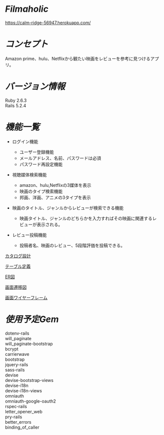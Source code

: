 
# *Filmaholic*
https://calm-ridge-56947.herokuapp.com/

# *コンセプト*
Amazon prime、hulu、Netflixから観たい映画をレビューを参考に見つけるアプリ。

# *バージョン情報*
Ruby 2.6.3  
Rails 5.2.4

# *機能一覧*
 * ログイン機能  
   * ユーザー登録機能  
   * メールアドレス、名前、パスワードは必須   
   * パスワード再設定機能  
 
* 視聴媒体検索機能  
  *  amazon、hulu,Netflixの3媒体を表示  
  *  映画のタイプ検索機能  
  *  邦画、洋画、アニメの3タイプを表示  

* 映画のタイトル、ジャンルからレビューが検索できる機能
  *  映画タイトル、ジャンルのどちらかを入力すればその映画に関連するレビューが表示される。

 * レビュー投稿機能
   *  投稿者名、映画のレビュー、5段階評価を投稿できる。
 

[カタログ設計](https://docs.google.com/spreadsheets/d/1jDhjZZb9sK8EXOst9NT0HSTwPBF3sZP68FSuT2hhjNI/edit?pli=1#gid=0)

[テーブル定義](https://docs.google.com/spreadsheets/d/1jDhjZZb9sK8EXOst9NT0HSTwPBF3sZP68FSuT2hhjNI/edit?pli=1#gid=0)

[ER図](https://cacoo.com/diagrams/e9EVOPVt0Wc25LzV/C6890)

[画面遷移図](https://cacoo.com/diagrams/e9EVOPVt0Wc25LzV/D49F9)

[画面ワイヤーフレーム](https://docs.google.com/spreadsheets/d/1lmpSzBYg-URmZilsH7m062gjdfm_ENRKA-Kxqt39aL4/edit#gid=0)

# *使用予定Gem*
dotenv-rails  
will_paginate  
will_paginate-bootstrap  
bcrypt  
carrierwave  
bootstrap  
jquery-rails  
sass-rails  
devise  
devise-bootstrap-views  
devise-i18n  
devise-i18n-views  
omniauth  
omniauth-google-oauth2  
rspec-rails  
letter_opener_web  
pry-rails  
better_errors  
binding_of_caller  
